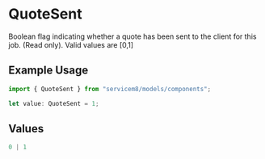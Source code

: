 # QuoteSent

Boolean flag indicating whether a quote has been sent to the client for this job. (Read only).  Valid values are [0,1]

## Example Usage

```typescript
import { QuoteSent } from "servicem8/models/components";

let value: QuoteSent = 1;
```

## Values

```typescript
0 | 1
```